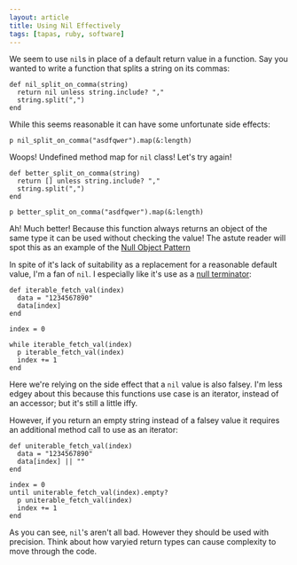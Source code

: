 ```yaml
---
layout: article
title: Using Nil Effectively
tags: [tapas, ruby, software]
---
```


We seem to use `nil`s in place of a default return value in a function. Say you
wanted to write a function that splits a string on its commas:

    def nil_split_on_comma(string)
      return nil unless string.include? ","
      string.split(",")
    end

While this seems reasonable it can have some unfortunate side effects:

    p nil_split_on_comma("asdfqwer").map(&:length)

Woops! Undefined method map for `nil` class! Let's try again!

    def better_split_on_comma(string)
      return [] unless string.include? ","
      string.split(",")
    end

    p better_split_on_comma("asdfqwer").map(&:length)

Ah! Much better! Because this function always returns an object of the same type
it can be used without checking the value! The astute reader will spot this as
an example of the [Null Object Pattern](http://c2.com/cgi/wiki?NullObject)

In spite of it's lack of suitability as a replacement for a reasonable default
value, I'm a fan of `nil`. I especially like it's use as a [null
terminator](http://en.wikipedia.org/wiki/Null_character):


    def iterable_fetch_val(index)
      data = "1234567890"
      data[index]
    end

    index = 0

    while iterable_fetch_val(index)
      p iterable_fetch_val(index)
      index += 1
    end

Here we're relying on the side effect that a `nil` value is also falsey. I'm
less edgey about this because this functions use case is an iterator, instead of
an accessor; but it's still a little iffy.

However, if you return an empty string instead of a falsey value it requires an
additional method call to use as an iterator:

    def uniterable_fetch_val(index)
      data = "1234567890"
      data[index] || ""
    end

    index = 0
    until uniterable_fetch_val(index).empty?
      p uniterable_fetch_val(index)
      index += 1
    end


As you can see, `nil`'s aren't all bad. However they should be used with
precision. Think about how varyied return types can cause complexity to move
through the code.
